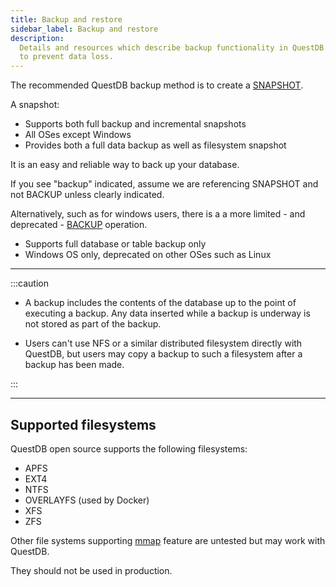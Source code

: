 ```yaml
---
title: Backup and restore
sidebar_label: Backup and restore
description:
  Details and resources which describe backup functionality in QuestDB as means
  to prevent data loss.
---
```


The recommended QuestDB backup method is to create a
[SNAPSHOT](/docs/reference/sql/snapshot/).

A snapshot:

- Supports both full backup and incremental snapshots
- All OSes except Windows
- Provides both a full data backup as well as filesystem snapshot

It is an easy and reliable way to back up your database.

If you see "backup" indicated, assume we are referencing SNAPSHOT and not BACKUP
unless clearly indicated.

Alternatively, such as for windows users, there is a a more limited - and
deprecated - [BACKUP](/docs/reference/sql/backup/) operation.

- Supports full database or table backup only
- Windows OS only, deprecated on other OSes such as Linux

---

:::caution

- A backup includes the contents of the database up to the point of executing a
  backup. Any data inserted while a backup is underway is not stored as part of
  the backup.

- Users can't use NFS or a similar distributed filesystem directly with QuestDB,
  but users may copy a backup to such a filesystem after a backup has been made.

:::

---

## Supported filesystems

QuestDB open source supports the following filesystems:

- APFS
- EXT4
- NTFS
- OVERLAYFS (used by Docker)
- XFS
- ZFS

Other file systems supporting
[mmap](https://man7.org/linux/man-pages/man2/mmap.2.html) feature are untested
but may work with QuestDB.

They should not be used in production.